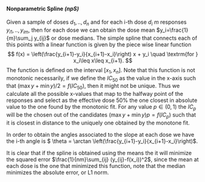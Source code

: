 #### Nonparametric Spline *(npS)*

Given a sample of doses $d_1,..,d_n$ and for each i-th dose $d_i$ *m* responses $y_{i1},..,y_{im}$, then for each dose we can obtain the dose mean $y_i=\frac{1}{m}\sum_j y_{ij}$ or dose medians​​. The simple spline that connects each of this points with a linear function is given by the piece wise linear function
$$
f(x) = \left(\frac{y_{i+1}-y_i}{x_{i+1}-x_i}\right) x + y_i \quad \textrm{for } x_i\leq x\leq x_{i+1}.
$$
The function is defined on the interval $[x_1,x_n]$. Note that this function is not monotonic necessarily, if we define the $IC_{50}$ as the value in the x-axis such that $(\max y + \min y)/2 = f(IC_{50})$, then it might not be unique. Thus we calculate all the possible x-values that map to the halfway point of the responses and select as the effective dose 50% the one closest in absolute value to the one found by the monotonic fit. For any value $p\in (0,1)$ the $IC_{p}$ will be the chosen out of the candidates $(\max y + \min y) p = f(IC_{p})$ such that it is closest in distance to the uniquely one obtained by the monotone fit. 

In order to obtain the angles associated to the slope at each dose we have the i-th angle is $ \theta = \arctan \left(\frac{y_{i+1}-y_i}{x_{i+1}-x_i}\right)$.

It is clear that if the spline is obtained using the means the it will minimize the squared error $\frac{1}{nm}\sum_{ij} (y_{ij}-f(x_i))^2$, since the mean at each dose is the one that minimized this function, note that the median minimizes the absolute error, or L1 norm.  
